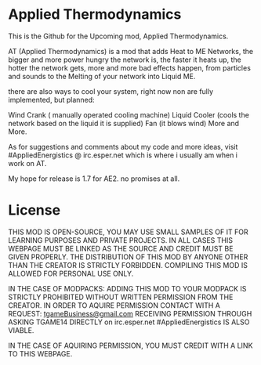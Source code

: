 Applied Thermodynamics
==================
This is the Github for the Upcoming mod, Applied Thermodynamics.

AT (Applied Thermodynamics) is a mod that adds Heat to ME Networks, the bigger and more power hungry the network is, the faster it heats up,
the hotter the network gets, more and more bad effects happen, from particles and sounds to the Melting of your network into Liquid ME.

there are also ways to cool your system, right now non are fully implemented, but planned:

Wind Crank ( manually operated cooling machine)
Liquid Cooler (cools the network based on the liquid it is supplied)
Fan (it blows wind)
More and More.

As for suggestions and comments about my code and more ideas, visit #AppliedEnergistics @ irc.esper.net which is where i usually am when i work on AT.

My hope for release is 1.7 for AE2. no promises at all.


License
=========
THIS MOD IS OPEN-SOURCE, YOU MAY USE SMALL SAMPLES OF IT FOR LEARNING PURPOSES AND PRIVATE PROJECTS.
IN ALL CASES THIS WEBPAGE MUST BE LINKED AS THE SOURCE AND CREDIT MUST BE GIVEN PROPERLY.
THE DISTRIBUTION OF THIS MOD BY ANYONE OTHER THAN THE CREATOR IS STRICTLY FORBIDDEN.
COMPILING THIS MOD IS ALLOWED FOR PERSONAL USE ONLY.

IN THE CASE OF MODPACKS:
ADDING THIS MOD TO YOUR MODPACK IS STRICTLY PROHIBITED WITHOUT WRITTEN PERMISSION FROM THE CREATOR.
IN ORDER TO AQUIRE PERMISSION CONTACT WITH A REQUEST: tgameBusiness@gmail.com
RECEIVING PERMISSION THROUGH ASKING TGAME14 DIRECTLY on irc.esper.net #AppliedEnergistics IS ALSO VIABLE.

IN THE CASE OF AQUIRING PERMISSION, YOU MUST CREDIT WITH A LINK TO THIS WEBPAGE.